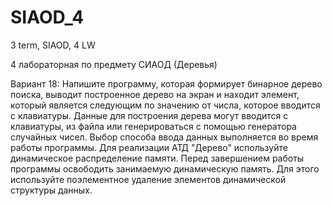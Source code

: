 # SIAOD_4
3 term, SIAOD, 4 LW

4 лабораторная по предмету СИАОД (Деревья)

Вариант 18:
Напишите программу, которая формирует бинарное дерево поиска, выводит построенное дерево на экран и находит элемент, который является следующим по значению от числа, которое вводится с клавиатуры. Данные для построения дерева могут вводится с клавиатуры, из файла или генерироваться с помощью генератора случайных чисел. Выбор способа ввода данных выполняется во время работы программы.
Для реализации АТД "Дерево" используйте динамическое распределение памяти. Перед завершением работы программы освободить занимаемую динамическую память. Для этого используйте поэлементное удаление элементов динамической структуры данных.
